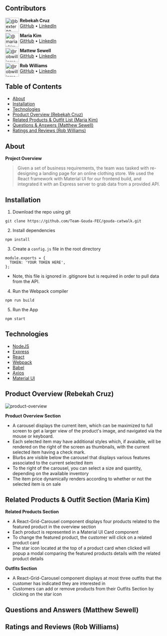 <h1 align="center" Gouda Catwalk </h1>

## Contributors

<img align="left" class="avatar avatar-user" src="https://avatars.githubusercontent.com/u/80839958?v=4" width="44" height="44" alt="@bexter89">

**Rebekah Cruz**<br>
[GitHub](https://github.com/bexter89) • [LinkedIn](https://www.linkedin.com/in/rebekah-cruz/)

<img align="left" class="avatar avatar-user" src="https://avatars.githubusercontent.com/u/80354714?s=88&amp;v=4" width="44" height="44" alt="@mariaykim">

**Maria Kim**<br>
[GitHub](https://github.com/mariaykim) • [LinkedIn](https://www.linkedin.com/in/mariakim21/)

<img align="left" class="avatar avatar-user" src="https://avatars.githubusercontent.com/u/50255466?v=4" width="44" height="44" alt="@robwilliams-it">

**Mattew Sewell**<br>
[GitHub](https://github.com/thechosenginger) • [LinkedIn](https://www.linkedin.com/in/matthew-sewell-75470262/)


<img align="left" class="avatar avatar-user" src="https://avatars.githubusercontent.com/u/85043190?s=88&amp;v=4" width="44" height="44" alt="@robwilliams-it">

**Rob Williams**<br>
[GitHub](https://github.com/robwilliams-it) • [LinkedIn](https://www.linkedin.com/in/rob-williams-swe/)

## Table of Contents
 - [About](#about)
 - [Installation](#install)
 - [Technologies](#technologies)
 - [Product Overview (Rebekah Cruz)](#overview)
 - [Related Products & Outfit List (Maria Kim)](#products)
 - [Questions & Answers (Matthew Sewell)](#questions)
 - [Ratings and Reviews (Rob Williams)](#reviews)
 
## About<a name="about"></a>

**Project Overview**

>Given a set of business requirements, the team was tasked with re-designing a landing page for an online clothing store. We used the React framework with Material UI for our frontend build, and integrated it with an Express server to grab data from a provided API.

## Installation <a name="install"></a>

1. Download the repo using git
```
git clone https://github.com/Team-Gouda-FEC/gouda-catwalk.git
```
2. Install dependencies
```
npm install
```
3. Create a `config.js` file in the root directory
```
module.exports = {
  TOKEN: 'YOUR TOKEN HERE',
};
```
* Note, this file is ignored in .gitignore but is required in order to pull data from the API.

4. Run the Webpack compiler
```
npm run build
```

5. Run the App
```
npm start
```

## Technologies <a name="technologies"></a>
- [NodeJS](https://nodejs.org/en/)
- [Express ](https://expressjs.com/)
- [React](https://reactjs.org/)
- [Webpack](https://webpack.js.org/)
- [Babel](https://babeljs.io/)
- [Axios](https://www.npmjs.com/package/axios)
- [Material UI](https://mui.com/)

## Product Overview (Rebekah Cruz) <a name="overview"></a>

<img src="https://i.ibb.co/RhHYWbS/product-overview.gif" alt="product-overview" border="0" />


**Product Overview Section**
* A carousel displays the current item, which can be maximized to full screen to get a larger view of the product's image, and navigated via the mouse or keyboard. 
* Each selected item may have additional styles which, if avaialble, will be rendered on the right of the screen as thumbnails, with the current selected item having a check mark.
* Blurbs are visible below the carousel that displays various features associated to the current selected item
* To the right of the carousel, you can select a size and quantity, depending on the available inventory
* The item price dynamically renders according to whether or not the selected item is on sale


## Related Products & Outfit Section (Maria Kim) <a name="products"></a>
**Related Products Section**
* A React-Grid-Carousel component displays four products related to the featured product in the overview section
* Each product is represented in a Material UI Card component
* To change the featured product, the customer will click on a related product card
* The star icon located at the top of a product card when clicked will popup a modal comparing the featured products details with the related product details

**Outfits Section**
* A React-Grid-Carousel component displays at most three outfits that the customer has indicated they are interested in
* Customers can add or remove products from their Outfits Section by clicking on the star icon

## Questions and Answers (Matthew Sewell) <a name="questions"></a>

## Ratings and Reviews (Rob Williams) <a name="reviews"></a>


